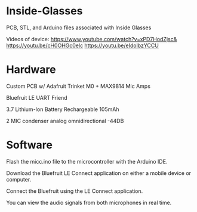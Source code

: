 # Inside-Glasses
PCB, STL, and Arduino files associated with Inside Glasses


Videos of device: https://www.youtube.com/watch?v=xPD7HodZjsc&
                  https://youtu.be/cH0OHGc0elc
                  https://youtu.be/eIdolbzYCCU

# Hardware

Custom PCB w/ Adafruit Trinket M0 + MAX9814 Mic Amps

Bluefruit LE UART Friend

3.7 Lithium-Ion Battery Rechargeable 105mAh

2 MIC condenser analog omnidirectional -44DB


# Software

Flash the micc.ino file to the microcontroller with the Arduino IDE.

Download the Bluefruit LE Connect application on either a mobile device or computer.

Connect the Bluefruit using the LE Connect application.

You can view the audio signals from both microphones in real time.
